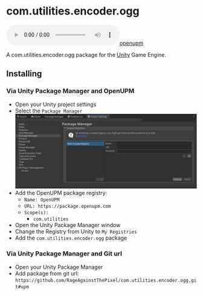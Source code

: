 # com.utilities.encoder.ogg

[![openupm](https://img.shields.io/npm/v/com.utilities.encoder.ogg?label=openupm&registry_uri=https://package.openupm.com)](https://openupm.com/packages/com.utilities.encoder.ogg/)

A com.utilities.encoder.ogg package for the [Unity](https://unity.com/) Game Engine.

## Installing

### Via Unity Package Manager and OpenUPM

- Open your Unity project settings
- Select the `Package Manager`
![scoped-registries](com.utilities.encoder.ogg/Packages/com.com.utilities.encoder.ogg/Documentation~/images/package-manager-scopes.png)
- Add the OpenUPM package registry:
  - `Name: OpenUPM`
  - `URL: https://package.openupm.com`
  - `Scope(s):`
    - `com.utilities`
- Open the Unity Package Manager window
- Change the Registry from Unity to `My Registries`
- Add the `com.utilities.encoder.ogg` package

### Via Unity Package Manager and Git url

- Open your Unity Package Manager
- Add package from git url: `https://github.com/RageAgainstThePixel/com.utilities.encoder.ogg.git#upm`
